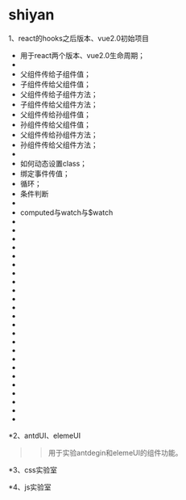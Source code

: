 # shiyan
1、react的hooks之后版本、vue2.0初始项目  
 - 用于react两个版本、vue2.0生命周期；
 -
 - 父组件传给子组件值；
 - 子组件传给父组件值；
 - 父组件传给子组件方法；
 - 子组件传给父组件方法；
 - 父组件传给孙组件值；
 - 孙组件传给父组件值；
 - 父组件传给孙组件方法；
 - 孙组件传给父组件方法；
 - 
 - 如何动态设置class；
 - 绑定事件传值；
 - 循环；
 - 条件判断
 -
 - computed与watch与$watch
 -
 - 
 -
 - 
 -
 - 
 -
 - 
 -
 - 
 -
 - 
 -
 - 
 -
 - 
 -
 - 
 -
 - 
 -
 - 
 -
 - 

*2、antdUI、elemeUI
>>用于实验antdegin和elemeUI的组件功能。  

*3、css实验室  

*4、js实验室
